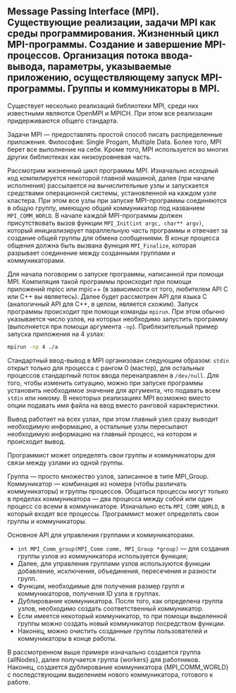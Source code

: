 ## Message Passing Interface (MPI). Существующие реализации, задачи MPI как среды программирования. Жизненный цикл MPI-программы. Создание и завершение MPI-процессов. Организация потока ввода-вывода, параметры, указываемые приложению, осуществляющему запуск MPI-программы. Группы и коммуникаторы в MPI.

Существует несколько реализаций библиотеки MPI, среди них известными являются OpenMPI и MPICH. При этом все реализации придерживаются общего стандарта.

Задачи MPI — предоставлять простой способ писать распределенные приложения. Философия: Single Progam, Multiple Data. Более того, MPI берет все выполнение на себя. Кроме того, MPI используется во многих других библиотеках как низкоуровневая часть.

Рассмотрим жизненный цикл программы MPI. Изначально исходный код компилируется некоторой главной машиной, далее (при начале исполнения) рассылается на вычислительные узлы и запускается средствами операционной системы, установленной на каждом узле кластера. При этом все узлы при запуске MPI-программы соединяются в общую группу, имеющую общий коммуникатор под названием `MPI_COMM_WORLD`. В начале каждой MPI-программы должен присутствовать вызов функции `MPI_Init(int argc, char** argv)`, который инициализирует параллельную часть программы и отвечает за создание общей группы для обмена сообщениями. В конце процесса общения должна быть вызвана функция `MPI_Finalize`, которая разрывает соединение между созданными группами и коммуникаторами.

Для начала поговорим о запуске программы, написанной при помощи MPI. Компиляция такой программы происходит при помощи приложений mpicc или mpic++ (в зависимости от того, любителем API С или С++ вы являетесь). Далее будет рассмотрен API для языка C (аналогичный API для C++, в целом, является схожим). Запуск программы происходит при помощи команды `mpirun`. При этом обычно указывается число узлов, на которых необходимо запустить программу (выполняется при помощи аргумента `-np`). Приблизительный пример запуска приложения на 4 узлах:

```bash
mpirun -np 4 ./a
```

Стандартный ввод-вывод в MPI организован следующим образом: `stdin` открыт только для процесса с рангом 0 (мастер), для остальных процессов стандартный поток ввода перенаправлен в `/dev/null`. Для того, чтобы изменить ситуацию, можно при запуске программы установить необходимое значение для аргумента, что подавать всем `stdin` или никому. В некоторых реализациях MPI возможно вместо опции подавать имя файла на ввод вместо ранговой характеристики.

Вывод работает на всех узлах, при этом главный узел сразу выводит необходимую информацию, а остальные узлы пересылают необходимую информацию на главный процесс, на котором и происходит вывод.

Программист может определять свои группы и коммуникаторы для связи между узлами из одной группы.

Группа — просто множество узлов, записанное в типе MPI_Group. Коммуникатор — комбинация из номера (чтобы различать коммуникаторы) и группы процессов. Общаться процессы могут только в пределах коммуникатора — два процесса между собой или один процесс со всеми в коммуникаторе. Изначально есть `MPI_COMM_WORLD`, в который входят все процессы. Программист может определять свои группы и коммуникаторы.

Основное API для управления группами и коммуникаторами.
* `int MPI_Comm_group(MPI_Comm comm, MPI_Group *group)` — для cоздания группы узлов из коммуникатора используется функция;
* Далее, для управления группами узлов используются функции добавление, исключения, объединения, пересечения и разности групп.
* Функции, необходимые для получения размер групп и коммуникаторов, получения ID узла в группах.
* Дублирование коммуникатора. После того, как определена группа узлов, необходимо создать соответственный коммуникатор.
* Если имеется некоторый коммуникатор, то при помощи выделенной группы можно создать новый коммуникатор посредством функции.
* Наконец, можно очистить созданные группы пользователей и коммуникаторы в конце работы.

В рассмотренном выше примере изначально создается группа {allNodes}, далее получается группа {workers} для работников. Наконец, создается дублирование коммуникатора {MPI_COMM_WORLD} с последствующим выделением нового коммуникатора, готового к работе.
